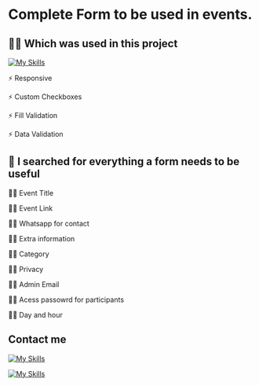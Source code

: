 
# Complete Form to be used in events. 

## 👩‍💻  Which was used in this project 

[![My Skills](https://skills.thijs.gg/icons?i=html,css,figma&theme=dark)](https://skills.thijs.gg)

⚡️ Responsive 

⚡️ Custom Checkboxes

⚡️ Fill Validation

⚡️ Data Validation

## 🧠 I searched for everything a form needs to be useful 

👯‍♀️ Event Title

👯‍♀️ Event Link

👯‍♀️ Whatsapp for contact

👯‍♀️ Extra information

👯‍♀️ Category

👯‍♀️ Privacy

👯‍♀️ Admin Email 

👯‍♀️ Acess passowrd for participants

👯‍♀️ Day and hour  

## Contact me 

[![My Skills](https://skillicons.dev/icons?i=instagram&perline=3)](https://www.instagram.com/andrevitor_macedo/)

[![My Skills](https://skillicons.dev/icons?i=linkesdin&perline=3)](https://pt.linkedin.com/in/andre-macedo-a99b02243)




